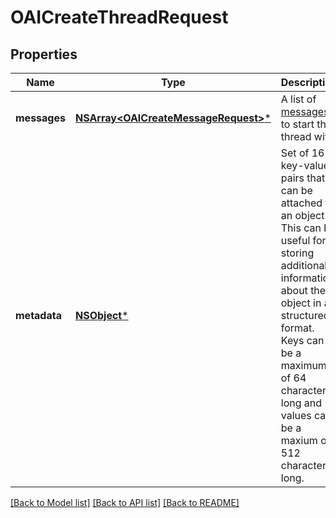 # OAICreateThreadRequest

## Properties
Name | Type | Description | Notes
------------ | ------------- | ------------- | -------------
**messages** | [**NSArray&lt;OAICreateMessageRequest&gt;***](OAICreateMessageRequest.md) | A list of [messages](/docs/api-reference/messages) to start the thread with. | [optional] 
**metadata** | [**NSObject***](.md) | Set of 16 key-value pairs that can be attached to an object. This can be useful for storing additional information about the object in a structured format. Keys can be a maximum of 64 characters long and values can be a maxium of 512 characters long.  | [optional] 

[[Back to Model list]](../README.md#documentation-for-models) [[Back to API list]](../README.md#documentation-for-api-endpoints) [[Back to README]](../README.md)


